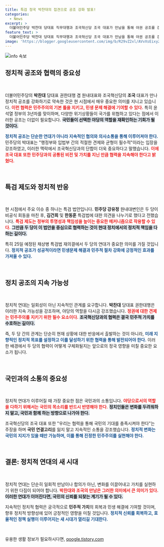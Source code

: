 ```yaml
---
title: 특검 정국 박찬대의 접견으로 공조 강화 발표!
categories:
  - News
excerpt: >
  더불어민주당 박찬대 당대표 직무대행과 조국혁신당 조국 대표가 만남을 통해 야권 공조를 강화하기로 밝혔다. 이들은 윤석열 정부에 대한 견제와 민주주의 수호의 필요성을 강조하며, 특검법에 대한 긴밀한 협력을 약속했습니다.
feature_text: >
  더불어민주당 박찬대 당대표 직무대행과 조국혁신당 조국 대표가 만남을 통해 야권 공조를 강화하기로 밝혔다. 이들은 윤석열 정부에 대한 견제와 민주주의 수호의 필요성을 강조하며, 특검법에 대한 긴밀한 협력을 약속했습니다.
image: 'https://blogger.googleusercontent.com/img/b/R29vZ2xl/AVvXsEixyZcFfHzMRdzZMjFBmAUKJYCLCGyLL1o632UiGVXcaFdKo_bkvkuCioo0uUKlGfBVcT3P84aROyZIXSBEx3Aw5nCQ3pTgDom1WDC4m8eifvWiAmWEEVb4x6G_l8C0QH225ldMjyaFvpxGEBGNO37VmDTDMHGhJPq73UglMfDca1-0aw/s1600/blogspot.png'
---
```


<p><img src="https://blogger.googleusercontent.com/img/b/R29vZ2xl/AVvXsEixyZcFfHzMRdzZMjFBmAUKJYCLCGyLL1o632UiGVXcaFdKo_bkvkuCioo0uUKlGfBVcT3P84aROyZIXSBEx3Aw5nCQ3pTgDom1WDC4m8eifvWiAmWEEVb4x6G_l8C0QH225ldMjyaFvpxGEBGNO37VmDTDMHGhJPq73UglMfDca1-0aw/s1600/blogspot.png" alt="info 속보" /></p>

<h2 data-ke-size="size26">정치적 공조와 협력의 중요성</h2>

<p data-ke-size="size16">&nbsp;</p>

<p>더불어민주당의 <b>박찬대</b> 당대표 권한대행 겸 원내대표와 조국혁신당의 <b>조국</b> 대표가 만나 정치적 공조를 강화하기로 약속한 것은 현 시점에서 매우 중요한 의미를 지니고 있습니다. <b><span style="color: #ee2323;">이런 협력은 민주주의의 기본 틀을 지키고, 민생 문제 해결에 기여할 수 있다.</span></b> 특히 윤석열 정부의 3년차를 맞이하며, 다양한 위기상황들이 국가를 위협하고 있다는 점에서 이러한 공조는 더없이 필요합니다. <b><span style="background-color: #21538527;">국민들이 선택한 야당의 역할을 재확인하는 기회가 될 것이다.</span></b> </p>

<p><b><span style="color: #1a5490;">정치적 공조는 단순한 연대가 아니라 지속적인 협의와 의사소통을 통해 이루어져야 한다.</span></b> 민주당의 박대표는 "행정부와 입법부 간의 적절한 견제와 균형이 필수적"이라는 입장을 강조하였고, 이러한 맥락에서 조국혁신당과의 단합이 더욱 중요하다고 말했습니다. <b><span style="color: #ee2323;">이에 조국 대표 또한 민주당과의 공통된 비전 및 가치를 지닌 만큼 협력을 지속해야 한다고 밝혔다.</span></b></p>

<p data-ke-size="size16">&nbsp;</p>

<h2 data-ke-size="size26">특검 제도와 정치적 반응</h2>

<p data-ke-size="size16">&nbsp;</p>

<p>현 시점에서 주요 이슈 중 하나는 특검 법안입니다. <b>민주당 강유정</b> 원내대변인은 두 당이 비공식 회동을 마친 후, <b>김건희</b> 및 <b>한동훈</b> 특검법에 대한 의견을 나누기로 했다고 전했습니다. <b><span style="color: #ee2323;">특검 제도는 정부의 투명성과 책임성을 높이는 중요한 메커니즘으로 작용할 수 있다.</span></b> <b><span style="background-color: #21538527;">그만큼 두 당이 이 법안을 중심으로 협력하는 것이 현대 정치에서의 정치적 책임을 다하는 길이다.</span></b></p>

<p>특히 25일 예정된 채상병 특검법 재의결에서 두 당의 연대가 중요한 의미를 가질 것입니다. <b><span style="color: #1a5490;">정치적 공조가 성공적이라면 민생문제 해결과 민주적 절차 강화에 긍정적인 효과를 가져올 수 있다.</span></b> </p>

<p data-ke-size="size16">&nbsp;</p>

<h2 data-ke-size="size26">정치 공조의 지속 가능성</h2>

<p data-ke-size="size16">&nbsp;</p>

<p>정치적 연대는 일회성이 아닌 지속적인 관계를 요구합니다. <b>박찬대</b> 당대표 권한대행은 이러한 지속 가능성을 강조하며, 야당의 역할을 다시금 강조했습니다. <b><span style="color: #ee2323;">정권에 대한 견제는 민주주의를 지키기 위한 필수 요소이다.</span></b> <b><span style="background-color: #21538527;">조국혁신당과의 협력은 결국 민주적 가치를 수호하는 길이다.</span></b></p>

<p>즉, 두 당 간의 관계는 단순히 현재 상황에 대한 반응에서 출발하는 것이 아니라, <b><span style="color: #1a5490;">미래 지향적인 정치적 목표를 설정하고 이를 달성하기 위한 협력을 통해 발전되어야 한다.</span></b> 이러한 배경에서 두 당의 협력이 어떻게 구체화될지는 앞으로의 정국 영향을 미칠 중요한 요소가 됩니다.</p>

<p data-ke-size="size16">&nbsp;</p>

<h2 data-ke-size="size26">국민과의 소통의 중요성</h2>

<p data-ke-size="size16">&nbsp;</p>

<p>정치적 연대가 이루어질 때 가장 중요한 점은 국민과의 소통입니다. <b><span style="color: #ee2323;">야당으로서의 역할을 다하기 위해서는 국민의 목소리를 반드시 반영해야 한다.</span></b> <b><span style="background-color: #21538527;">정치인들은 변화를 두려워하지 말고, 국민과 함께 하는 방향으로 나가야 한다.</span></b> </p>

<p>조국혁신당의 조국 대표 또한 "우리는 협력을 통해 국민의 기대를 충족시켜야 한다"는 주장을 하며 <b>국민 연결고리</b>를 잃지 말고 지속적인 소통을 강조했습니다. <b><span style="color: #1a5490;">정치적 변화는 국민의 지지가 있을 때만 가능하며, 이를 통해 진정한 민주주의를 실현해야 한다.</span></b> </p>

<p data-ke-size="size16">&nbsp;</p>

<h2 data-ke-size="size26">결론: 정치적 연대의 새 시대</h2>

<p data-ke-size="size16">&nbsp;</p>

<p>정치적 연대는 단순히 일회적 만남이나 합의가 아닌, 변화를 이끌어내고 가치를 실현하기 위한 다짐이 되어야 합니다. <b><span style="color: #ee2323;">박찬대와 조국의 만남은 그러한 의미에서 큰 의미가 있다.</span></b> <b><span style="background-color: #21538527;">이러한 연대가 이어진다면, 국민의 신뢰를 되찾는 계기가 될 수 있다.</span></b> </p>

<p>지속적인 정치적 협력은 궁극적으로 <b>민주적 가치</b>의 회복과 민생 해결에 기여할 것이며, 향후 정치적 방향성에 있어 긍정적인 영향을 미칠 것입니다. <b><span style="color: #1a5490;">정치적 신뢰를 회복하고, 효율적인 정책 실행이 이루어지는 새 시대가 열리길 기대한다.</span></b> </p>

<p data-ke-size="size16">&nbsp;</p>
유용한 생활 정보가 필요하시다면, <a href="https://qoogle.tistory.com" rel="dofollow">qoogle.tistory.com</a>


